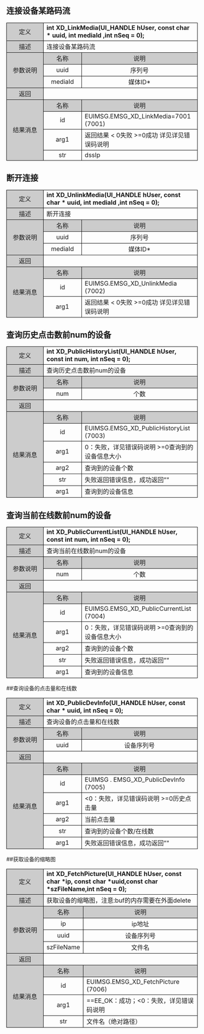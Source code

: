 ## 连接设备某路码流

<style>
	table{
		border-collapse:collapse;
		width:100%;
	}
	table tr td{
		border:1px solid #000;
	}
</style>
<table >
<tr><td style="background-color:#ccc;text-align:center;width:80px;">定义</td><td colspan="2"><b>int XD_LinkMedia(UI_HANDLE hUser, const char * uuid, int mediaId ,int nSeq = 0);
</b></td><tr>
<tr><td style="background-color:#ccc;text-align:center">描述</td><td colspan="2">连接设备某路码流
</td></tr>
<tr><td rowspan="3" style="background-color:#ccc;text-align:center;">参数说明</td><td style="background-color:#ccc;text-align:center;width:20%;">名称</td><td style="background-color:#ccc;text-align:center">说明
</td></tr>
<tr style="text-align:center"><td>uuid</td><td>序列号</td>
<tr style="text-align:center"><td>mediaId</td><td>媒体ID*</td>
<tr><td style="background-color:#ccc;text-align:center">返回</td><td colspan="2" style="text-align:center";></td><tr>
<tr><td rowspan="4" style="background-color:#ccc;text-align:center">结果消息
</td><td style="background-color:#ccc;text-align:center;width:20%;">名称</td><td style="background-color:#ccc;text-align:center;">说明
</td></tr>
<tr><td style="text-align:center">id
</td><td>EUIMSG.EMSG_XD_LinkMedia=7001 (7001)
</td></tr>
<tr><td style="text-align:center">arg1
</td><td>返回结果 < 0失败 >=0成功 详见详见错误码说明
</td></tr>
<tr><td style="text-align:center">str
</td><td>dssIp
</td></tr>
</table>

## 断开连接

</style>
<table >
<tr><td style="background-color:#ccc;text-align:center;width:80px;">定义</td><td colspan="2"><b>int XD_UnlinkMedia(UI_HANDLE hUser, const char * uuid, int mediaId ,int nSeq = 0);
</b></td><tr>
<tr><td style="background-color:#ccc;text-align:center">描述</td><td colspan="2">断开连接
</td></tr>
<tr><td rowspan="3" style="background-color:#ccc;text-align:center;">参数说明</td><td style="background-color:#ccc;text-align:center;width:20%;">名称</td><td style="background-color:#ccc;text-align:center">说明
</td></tr>
<tr style="text-align:center"><td>uuid</td><td>序列号</td>
<tr style="text-align:center"><td>mediaId</td><td>媒体ID*</td>
<tr><td style="background-color:#ccc;text-align:center">返回</td><td colspan="2" style="text-align:center";></td><tr>
<tr><td rowspan="3" style="background-color:#ccc;text-align:center">结果消息
</td><td style="background-color:#ccc;text-align:center;width:20%;">名称</td><td style="background-color:#ccc;text-align:center;">说明
</td></tr>
<tr><td style="text-align:center">id
</td><td>EUIMSG.EMSG_XD_UnlinkMedia (7002)
</td></tr>
<tr><td style="text-align:center">arg1
</td><td>返回结果 < 0失败 >=0成功 详见详见错误码说明
</td></tr>
</table>

## 查询历史点击数前num的设备

</style>
<table >
<tr><td style="background-color:#ccc;text-align:center;width:80px;">定义</td><td colspan="2"><b>int XD_PublicHistoryList(UI_HANDLE hUser, const int num, int nSeq = 0);
</b></td><tr>
<tr><td style="background-color:#ccc;text-align:center">描述</td><td colspan="2">查询历史点击数前num的设备
</td></tr>
<tr><td rowspan="2" style="background-color:#ccc;text-align:center;">参数说明</td><td style="background-color:#ccc;text-align:center;width:20%;">名称</td><td style="background-color:#ccc;text-align:center">说明
</td></tr>
<tr style="text-align:center"><td>num</td><td>个数</td>
<tr><td style="background-color:#ccc;text-align:center">返回</td><td colspan="2" style="text-align:center";></td><tr>
<tr><td rowspan="6" style="background-color:#ccc;text-align:center">结果消息
</td><td style="background-color:#ccc;text-align:center;width:20%;">名称</td><td style="background-color:#ccc;text-align:center;">说明
</td></tr>
<tr><td style="text-align:center">id
</td><td>EUIMSG.EMSG_XD_PublicHistoryList (7003)
</td></tr>
<tr><td style="text-align:center">arg1
</td><td>0：失败，详见错误码说明 >=0查询到的设备信息大小
</td></tr>
<tr><td style="text-align:center">arg2
</td><td>查询到的设备个数
</td></tr>
<tr><td style="text-align:center">str
</td><td>失败返回错误信息，成功返回””
</td></tr>
<tr><td style="text-align:center">arg1
</td><td>查询到的设备信息
</td></tr>
</table>

## 查询当前在线数前num的设备

</style>
<table >
<tr><td style="background-color:#ccc;text-align:center;width:80px;">定义</td><td colspan="2"><b>int XD_PublicCurrentList(UI_HANDLE hUser, const int num, int nSeq = 0);
</b></td><tr>
<tr><td style="background-color:#ccc;text-align:center">描述</td><td colspan="2">查询当前在线数前num的设备
</td></tr>
<tr><td rowspan="2" style="background-color:#ccc;text-align:center;">参数说明</td><td style="background-color:#ccc;text-align:center;width:20%;">名称</td><td style="background-color:#ccc;text-align:center">说明
</td></tr>
<tr style="text-align:center"><td>num</td><td>个数</td>
<tr><td style="background-color:#ccc;text-align:center">返回</td><td colspan="2" style="text-align:center";></td><tr>
<tr><td rowspan="6" style="background-color:#ccc;text-align:center">结果消息
</td><td style="background-color:#ccc;text-align:center;width:20%;">名称</td><td style="background-color:#ccc;text-align:center;">说明
</td></tr>
<tr><td style="text-align:center">id
</td><td>EUIMSG.EMSG_XD_PublicCurrentList (7004)
</td></tr>
<tr><td style="text-align:center">arg1
</td><td>0：失败，详见错误码说明 >=0查询到的设备信息大小
</td></tr>
<tr><td style="text-align:center">arg2
</td><td>查询到的设备个数
</td></tr>
<tr><td style="text-align:center">str
</td><td>失败返回错误信息，成功返回””
</td></tr>
<tr><td style="text-align:center">arg1
</td><td>查询到的设备信息
</td></tr>
</table>

##查询设备的点击量和在线数

</style>
<table >
<tr><td style="background-color:#ccc;text-align:center;width:80px;">定义</td><td colspan="2"><b>int XD_PublicDevInfo(UI_HANDLE hUser, const char * uuid, int nSeq = 0);
</b></td><tr>
<tr><td style="background-color:#ccc;text-align:center">描述</td><td colspan="2">查询设备的点击量和在线数
</td></tr>
<tr><td rowspan="2" style="background-color:#ccc;text-align:center;">参数说明</td><td style="background-color:#ccc;text-align:center;width:20%;">名称</td><td style="background-color:#ccc;text-align:center">说明
</td></tr>
<tr style="text-align:center"><td>uuid</td><td>设备序列号</td>
<tr><td style="background-color:#ccc;text-align:center">返回</td><td colspan="2" style="text-align:center";></td><tr>
<tr><td rowspan="6" style="background-color:#ccc;text-align:center">结果消息
</td><td style="background-color:#ccc;text-align:center;width:20%;">名称</td><td style="background-color:#ccc;text-align:center;">说明
</td></tr>
<tr><td style="text-align:center">id
</td><td>EUIMSG  . EMSG_XD_PublicDevInfo (7005)
</td></tr>
<tr><td style="text-align:center">arg1
</td><td><0：失败，详见错误码说明 >=0历史点击量
</td></tr>
<tr><td style="text-align:center">arg2
</td><td>当前点击量
</td></tr>
<tr><td style="text-align:center">str
</td><td>查询到的设备个数/在线数
</td></tr>
<tr><td style="text-align:center">arg1
</td><td>失败返回错误信息，成功返回””
</td></tr>
</table>

##获取设备的缩略图

</style>
<table >
<tr><td style="background-color:#ccc;text-align:center;width:80px;">定义</td><td colspan="2"><b>int XD_FetchPicture(UI_HANDLE hUser, const char *ip, const char *uuid,const char *szFileName,int nSeq = 0);
</b></td><tr>
<tr><td style="background-color:#ccc;text-align:center">描述</td><td colspan="2">获取设备的缩略图，注意:buf的内存需要在外面delete
</td></tr>
<tr><td rowspan="4" style="background-color:#ccc;text-align:center;">参数说明</td><td style="background-color:#ccc;text-align:center;width:20%;">名称</td><td style="background-color:#ccc;text-align:center">说明
</td></tr>
<tr style="text-align:center"><td>ip</td><td>ip地址</td>
<tr style="text-align:center"><td>uuid</td><td>设备序列号</td>
<tr style="text-align:center"><td>szFileName</td><td>文件名</td>
<tr><td style="background-color:#ccc;text-align:center">返回</td><td colspan="2" style="text-align:center";></td><tr>
<tr><td rowspan="6" style="background-color:#ccc;text-align:center">结果消息
</td><td style="background-color:#ccc;text-align:center;width:20%;">名称</td><td style="background-color:#ccc;text-align:center;">说明
</td></tr>
<tr><td style="text-align:center">id
</td><td>EUIMSG.EMSG_XD_FetchPicture (7006)
</td></tr>
<tr><td style="text-align:center">arg1
</td><td>==EE_OK：成功；<0：失败，详见错误码说明
</td></tr>
<tr><td style="text-align:center">str
</td><td>文件名（绝对路径）
</td></tr>
</table>
